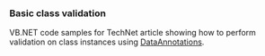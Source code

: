### Basic class validation

VB.NET code samples for TechNet article showing how to perform validation on class instances using [DataAnnotations](https://docs.microsoft.com/en-us/dotnet/api/system.componentmodel.dataannotations?view=netframework-4.8).
